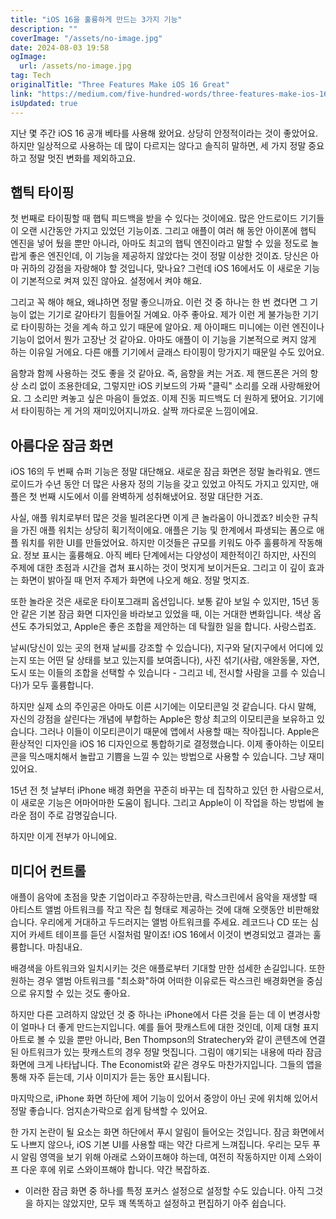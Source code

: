 ```yaml
---
title: "iOS 16을 훌륭하게 만드는 3가지 기능"
description: ""
coverImage: "/assets/no-image.jpg"
date: 2024-08-03 19:58
ogImage:
  url: /assets/no-image.jpg
tag: Tech
originalTitle: "Three Features Make iOS 16 Great"
link: "https://medium.com/five-hundred-words/three-features-make-ios-16-great-93b509a9cea7"
isUpdated: true
---
```


지난 몇 주간 iOS 16 공개 베타를 사용해 왔어요. 상당히 안정적이라는 것이 좋았어요. 하지만 일상적으로 사용하는 데 많이 다르지는 않다고 솔직히 말하면, 세 가지 정말 중요하고 정말 멋진 변화를 제외하고요.

## 햅틱 타이핑

첫 번째로 타이핑할 때 햅틱 피드백을 받을 수 있다는 것이에요. 많은 안드로이드 기기들이 오랜 시간동안 가지고 있었던 기능이죠. 그리고 애플이 여러 해 동안 아이폰에 햅틱 엔진을 넣어 뒀을 뿐만 아니라, 아마도 최고의 햅틱 엔진이라고 말할 수 있을 정도로 놀랍게 좋은 엔진인데, 이 기능을 제공하지 않았다는 것이 정말 이상한 것이죠. 당신은 아마 귀하의 강점을 자랑해야 할 것입니다, 맞나요? 그런데 iOS 16에서도 이 새로운 기능이 기본적으로 켜져 있진 않아요. 설정에서 켜야 해요.

그리고 꼭 해야 해요, 왜냐하면 정말 좋으니까요. 이런 것 중 하나는 한 번 켰다면 그 기능이 없는 기기로 갈아타기 힘들어질 거예요. 아주 좋아요. 제가 이런 게 불가능한 기기로 타이핑하는 것을 계속 하고 있기 때문에 알아요. 제 아이패드 미니에는 이런 엔진이나 기능이 없어서 뭔가 고장난 것 같아요. 아마도 애플이 이 기능을 기본적으로 켜지 않게 하는 이유일 거에요. 다른 애플 기기에서 글래스 타이핑이 망가지기 때문일 수도 있어요.

<div class="content-ad"></div>

음향과 함께 사용하는 것도 좋을 것 같아요. 즉, 음향을 켜는 거죠. 제 핸드폰은 거의 항상 소리 없이 조용한데요, 그렇지만 iOS 키보드의 가짜 "클릭" 소리를 오래 사랑해왔어요. 그 소리만 켜놓고 싶은 마음이 들었죠. 이제 진동 피드백도 더 원하게 됐어요. 기기에서 타이핑하는 게 거의 재미있어지니까요. 살짝 까다로운 느낌이에요.

## 아름다운 잠금 화면

iOS 16의 두 번째 슈퍼 기능은 정말 대단해요. 새로운 잠금 화면은 정말 놀라워요. 앤드로이드가 수년 동안 더 많은 사용자 정의 기능을 갖고 있었고 아직도 가지고 있지만, 애플은 첫 번째 시도에서 이를 완벽하게 성취해냈어요. 정말 대단한 거죠.

사실, 애플 워치로부터 많은 것을 빌려온다면 이게 큰 놀라움이 아니겠죠? 비슷한 규칙을 가진 애플 워치는 상당히 획기적이에요. 애플은 기능 및 한계에서 파생되는 폼으로 애플 워치를 위한 UI를 만들었어요. 하지만 이것들은 규모를 키워도 아주 훌륭하게 작동해요. 정보 표시는 훌륭해요. 아직 베타 단계에서는 다양성이 제한적이긴 하지만, 사진의 주제에 대한 초점과 시간을 겹쳐 표시하는 것이 멋지게 보이거든요. 그리고 이 깊이 효과는 화면이 밝아질 때 먼저 주제가 화면에 나오게 해요. 정말 멋지죠.

<div class="content-ad"></div>

또한 놀라운 것은 새로운 타이포그래피 옵션입니다. 보통 같아 보일 수 있지만, 15년 동안 같은 기본 잠금 화면 디자인을 바라보고 있었을 때, 이는 거대한 변화입니다. 색상 옵션도 추가되었고, Apple은 좋은 조합을 제안하는 데 탁월한 일을 합니다. 사랑스럽죠.

날씨(당신이 있는 곳의 현재 날씨를 강조할 수 있습니다), 지구와 달(지구에서 어디에 있는지 또는 어떤 달 상태를 보고 있는지를 보여줍니다), 사진 섞기(사람, 애완동물, 자연, 도시 또는 이들의 조합을 선택할 수 있습니다 - 그리고 네, 전시할 사람을 고를 수 있습니다)가 모두 훌륭합니다.

하지만 실제 쇼의 주인공은 아마도 이른 시기에는 이모티콘일 것 같습니다. 다시 말해, 자신의 강점을 살린다는 개념에 부합하는 Apple은 항상 최고의 이모티콘을 보유하고 있습니다. 그러나 이들이 이모티콘이기 때문에 앱에서 사용할 때는 작아집니다. Apple은 환상적인 디자인을 iOS 16 디자인으로 통합하기로 결정했습니다. 이제 좋아하는 이모티콘을 믹스매치해서 놀랍고 기쁨을 느낄 수 있는 방법으로 사용할 수 있습니다. 그냥 재미있어요.

15년 전 첫 날부터 iPhone 배경 화면을 꾸준히 바꾸는 데 집착하고 있던 한 사람으로서, 이 새로운 기능은 어마어마한 도움이 됩니다. 그리고 Apple이 이 작업을 하는 방법에 놀라운 점이 주로 감명깊습니다.

<div class="content-ad"></div>

하지만 이게 전부가 아니에요.

## 미디어 컨트롤

애플이 음악에 초점을 맞춘 기업이라고 주장하는만큼, 락스크린에서 음악을 재생할 때 아티스트 앨범 아트워크를 작고 작은 칩 형태로 제공하는 것에 대해 오랫동안 비판해왔습니다. 우리에게 거대하고 두드러지는 앨범 아트워크를 주세요. 레코드나 CD 또는 심지어 카세트 테이프를 듣던 시절처럼 말이죠! iOS 16에서 이것이 변경되었고 결과는 훌륭합니다. 마침내요.

배경색을 아트워크와 일치시키는 것은 애플로부터 기대할 만한 섬세한 손길입니다. 또한 원하는 경우 앨범 아트워크를 "최소화"하여 어떠한 이유로든 락스크린 배경화면을 중심으로 유지할 수 있는 것도 좋아요.

<div class="content-ad"></div>

하지만 다른 고려하지 않았던 것 중 하나는 iPhone에서 다른 것을 듣는 데 이 변경사항이 얼마나 더 좋게 만드는지입니다. 예를 들어 팟캐스트에 대한 것인데, 이제 대형 표지 아트로 볼 수 있을 뿐만 아니라, Ben Thompson의 Stratechery와 같이 콘텐츠에 연결된 아트워크가 있는 팟캐스트의 경우 정말 멋집니다. 그림이 얘기되는 내용에 따라 잠금 화면에 크게 나타납니다. The Economist와 같은 경우도 마찬가지입니다. 그들의 앱을 통해 자주 듣는데, 기사 이미지가 듣는 동안 표시됩니다.

마지막으로, iPhone 화면 하단에 제어 기능이 있어서 중앙이 아닌 곳에 위치해 있어서 정말 좋습니다. 엄지손가락으로 쉽게 탐색할 수 있어요.

한 가지 논란이 될 요소는 화면 하단에서 푸시 알림이 들어오는 것입니다. 잠금 화면에서도 나쁘지 않으나, iOS 기본 UI를 사용할 때는 약간 다르게 느껴집니다. 우리는 모두 푸시 알림 영역을 보기 위해 아래로 스와이프해야 하는데, 여전히 작동하지만 이제 스와이프 다운 후에 위로 스와이프해야 합니다. 약간 복잡하죠.

- 이러한 잠금 화면 중 하나를 특정 포커스 설정으로 설정할 수도 있습니다. 아직 그것을 하지는 않았지만, 모두 꽤 똑똑하고 설정하고 편집하기 아주 쉽습니다.
